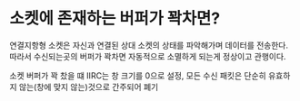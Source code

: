 # 소켓에 존재하는 버퍼가 꽉차면?
연결지항형 소켓은 자신과 연결된 상대 소켓의 상태를 파악해가며 데이터를 전송한다.  
따라서 수신되는곳의 버퍼가 꽉차면 자동적으로 소멸하게 되는게 정상이고 관행이다.  

소켓 버퍼가 꽉 찼을 떄 IIRC는 창 크기를 0으로 설정,
모든 수신 패킷은 단순히 유효하지 않는(창에 맞지 않는)것으로 간주되어 폐기